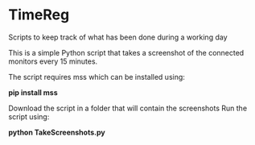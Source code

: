 # TimeReg
Scripts to keep track of what has been done during a working day

This is a simple Python script that takes a screenshot of the connected monitors every 15 minutes.

The script requires mss which can be installed using:

**pip install mss**

Download the script in a folder that will contain the screenshots
Run the script using:

**python TakeScreenshots.py**
